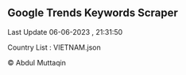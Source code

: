 

## Google Trends Keywords Scraper 
 
Last Update 06-06-2023 , 21:31:50

Country List :
VIETNAM.json



© Abdul Muttaqin 
